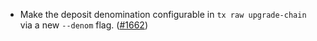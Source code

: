 *   Make the deposit denomination configurable in `tx raw upgrade-chain` via a new `--denom` flag.
    ([#1662](https://github.com/informalsystems/ibc-rs/issues/1662))
